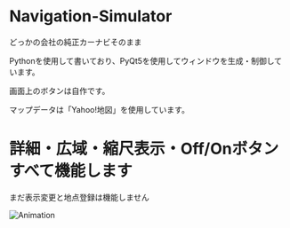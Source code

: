 # Navigation-Simulator
どっかの会社の純正カーナビそのまま

Pythonを使用して書いており、PyQt5を使用してウィンドウを生成・制御しています。

画面上のボタンは自作です。

マップデータは「Yahoo!地図」を使用しています。

# 詳細・広域・縮尺表示・Off/Onボタンすべて機能します
まだ表示変更と地点登録は機能しません

![Animation](https://github.com/goripon1905/Navigation-Simulator/assets/32355270/9cdb5a2a-1c00-4469-af67-4edc16b0f08f)
